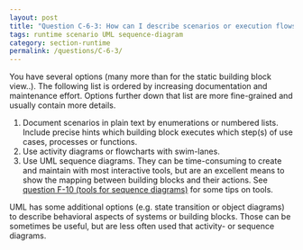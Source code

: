 ```yaml
---
layout: post
title: "Question C-6-3: How can I describe scenarios or execution flows?"
tags: runtime scenario UML sequence-diagram
category: section-runtime
permalink: /questions/C-6-3/
---
```


You have several options (many more than for the static building block view..).
The following list is ordered by increasing documentation and maintenance effort. Options further down that list are more fine-grained and usually contain more
details.

1. Document scenarios in plain text by enumerations or numbered lists. Include precise hints which building block executes which step(s) of use cases, processes or functions.
2. Use activity diagrams or flowcharts with swim-lanes.
3. Use UML sequence diagrams. They can be time-consuming to create and maintain with most interactive tools, but are an excellent means to show the mapping between building blocks and their actions. See [question F-10 (tools for sequence diagrams)](/questions/F-10) for some tips on tools.

UML has some additional options (e.g. state transition or object diagrams) to describe behavioral aspects of systems or building blocks. Those can be sometimes be useful, but are less often used that activity- or sequence diagrams.

